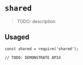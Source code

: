 # `shared`

> TODO: description

## Usaged

```
const shared = require('shared');

// TODO: DEMONSTRATE APId
```
